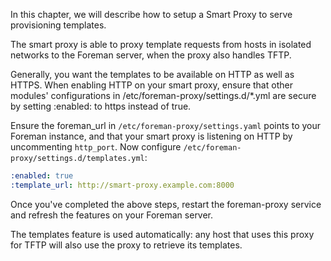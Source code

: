 In this chapter, we will describe how to setup a Smart Proxy to serve
provisioning templates.

The smart proxy is able to proxy template requests from hosts in isolated
networks to the Foreman server, when the proxy also handles TFTP.

<div class="alert alert-info">Generally, you want the templates to be available on HTTP as well as HTTPS.  When enabling HTTP on your smart proxy, ensure that other modules' configurations in /etc/foreman-proxy/settings.d/*.yml are secure by setting :enabled: to https instead of true.</div>

Ensure the foreman_url in `/etc/foreman-proxy/settings.yaml` points to your Foreman instance, and that your smart proxy is listening on HTTP by uncommenting `http_port`. Now
configure `/etc/foreman-proxy/settings.d/templates.yml`:

```yaml
:enabled: true
:template_url: http://smart-proxy.example.com:8000
```

Once you've completed the above steps, restart the foreman-proxy service and refresh the features on your Foreman server.

The templates feature is used automatically: any host that uses this proxy for TFTP will also use the proxy to retrieve its templates.
